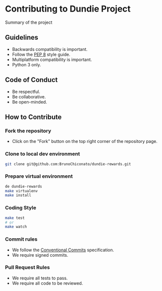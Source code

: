 # Contributing to Dundie Project

Summary of the project

## Guidelines

- Backwards compatibility is important.
- Follow the [PEP 8](https://pep8.org/) style guide.
- Multiplatform compatibility is important.
- Python 3 only.

## Code of Conduct

- Be respectful.
- Be collaborative.
- Be open-minded.

## How to Contribute

### Fork the repository

- Click on the "Fork" button on the top right corner of the repository page.

### Clone to local dev environment

```bash
git clone git@github.com:BrunoChiconato/dundie-rewards.git
```

### Prepare virtual environment

```bash
de dundie-rewards
make virtualenv
make install
```

### Coding Style

```bash
make test
# or
make watch
```

### Commit rules

- We follow the [Conventional Commits](https://www.conventionalcommits.org/en/v1.0.0/) specification.
- We require signed commits.

### Pull Request Rules

- We require all tests to pass.
- We require all code to be reviewed.

